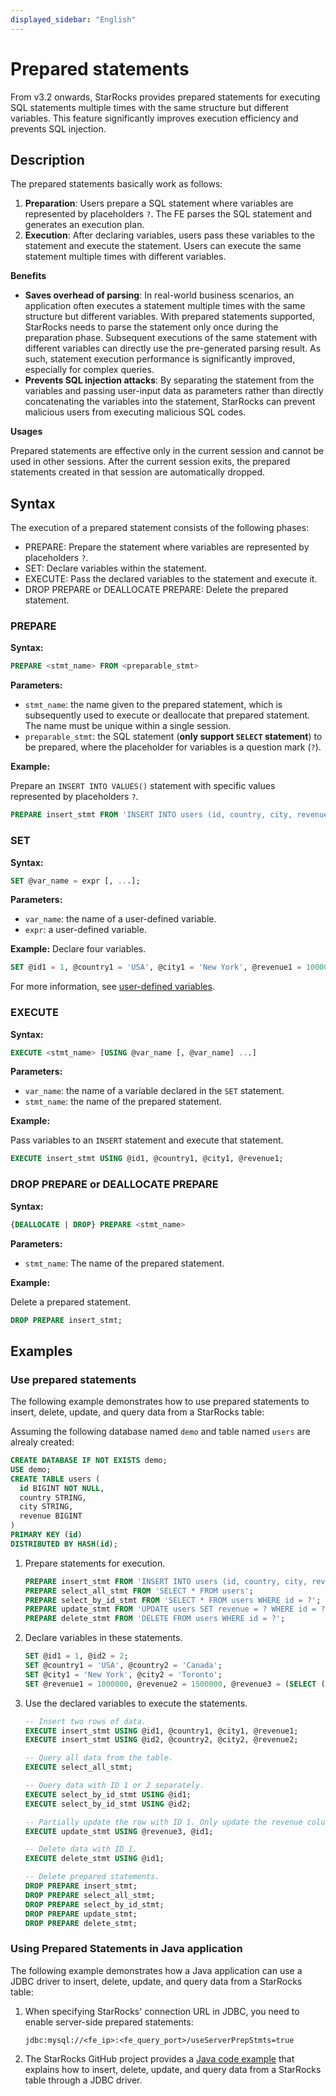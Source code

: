 ```yaml
---
displayed_sidebar: "English"
---
```


# Prepared statements

From v3.2 onwards, StarRocks provides prepared statements for executing SQL statements multiple times with the same structure but different variables. This feature significantly improves execution efficiency and prevents SQL injection.

## Description

The prepared statements basically work as follows:

1. **Preparation**: Users prepare a SQL statement where variables are represented by placeholders `?`. The FE parses the SQL statement and generates an execution plan.
2. **Execution**: After declaring variables, users pass these variables to the statement and execute the statement. Users can execute the same statement multiple times with different variables.

**Benefits**

- **Saves overhead of parsing**: In real-world business scenarios, an application often executes a statement multiple times with the same structure but different variables. With prepared statements supported, StarRocks needs to parse the statement only once during the preparation phase. Subsequent executions of the same statement with different variables can directly use the pre-generated parsing result. As such, statement execution performance is significantly improved, especially for complex queries.
- **Prevents SQL injection attacks**: By separating the statement from the variables and passing user-input data as parameters rather than directly concatenating the variables into the statement, StarRocks can prevent malicious users from executing malicious SQL codes.

**Usages**

Prepared statements are effective only in the current session and cannot be used in other sessions. After the current session exits, the prepared statements created in that session are automatically dropped.

## Syntax

The execution of a prepared statement consists of the following phases:

- PREPARE: Prepare the statement where variables are represented by placeholders `?`.
- SET: Declare variables within the statement.
- EXECUTE: Pass the declared variables to the statement and execute it.
- DROP PREPARE or DEALLOCATE PREPARE: Delete the prepared statement.

### PREPARE

**Syntax:**

```SQL
PREPARE <stmt_name> FROM <preparable_stmt>
```

**Parameters:**

- `stmt_name`: the name given to the prepared statement, which is subsequently used to execute or deallocate that prepared statement. The name must be unique within a single session.
- `preparable_stmt`: the SQL statement (**only support `SELECT` statement**) to be prepared, where the placeholder for variables is a question mark (`?`).

**Example:**

Prepare an `INSERT INTO VALUES()` statement with specific values represented by placeholders `?`.

```SQL
PREPARE insert_stmt FROM 'INSERT INTO users (id, country, city, revenue) VALUES (?, ?, ?, ?)';
```

### SET

**Syntax:**

```SQL
SET @var_name = expr [, ...];
```

**Parameters:**

- `var_name`: the name of a user-defined variable.
- `expr`: a user-defined variable.

**Example:** Declare four variables.

```SQL
SET @id1 = 1, @country1 = 'USA', @city1 = 'New York', @revenue1 = 1000000;
```

For more information, see [user-defined variables](../../reference/user_defined_variables.md).

### EXECUTE

**Syntax:**

```SQL
EXECUTE <stmt_name> [USING @var_name [, @var_name] ...]
```

**Parameters:**

- `var_name`: the name of a variable declared in the `SET` statement.
- `stmt_name`: the name of the prepared statement.

**Example:**

Pass variables to an `INSERT` statement and execute that statement.

```SQL
EXECUTE insert_stmt USING @id1, @country1, @city1, @revenue1;
```

### DROP PREPARE or DEALLOCATE PREPARE

**Syntax:**

```SQL
{DEALLOCATE | DROP} PREPARE <stmt_name>
```

**Parameters:**

- `stmt_name`: The name of the prepared statement.

**Example:**

Delete a prepared statement.

```SQL
DROP PREPARE insert_stmt;
```

## Examples

### Use prepared statements

The following example demonstrates how to use prepared statements to insert, delete, update, and query data from a StarRocks table:

Assuming the following database named `demo` and table named `users` are alrealy created:

```SQL
CREATE DATABASE IF NOT EXISTS demo;
USE demo;
CREATE TABLE users (
  id BIGINT NOT NULL,
  country STRING,
  city STRING,
  revenue BIGINT
)
PRIMARY KEY (id)
DISTRIBUTED BY HASH(id);
```

1. Prepare statements for execution.

    ```SQL
    PREPARE insert_stmt FROM 'INSERT INTO users (id, country, city, revenue) VALUES (?, ?, ?, ?)';
    PREPARE select_all_stmt FROM 'SELECT * FROM users';
    PREPARE select_by_id_stmt FROM 'SELECT * FROM users WHERE id = ?';
    PREPARE update_stmt FROM 'UPDATE users SET revenue = ? WHERE id = ?';
    PREPARE delete_stmt FROM 'DELETE FROM users WHERE id = ?';
    ```

2. Declare variables in these statements.

    ```SQL
    SET @id1 = 1, @id2 = 2;
    SET @country1 = 'USA', @country2 = 'Canada';
    SET @city1 = 'New York', @city2 = 'Toronto';
    SET @revenue1 = 1000000, @revenue2 = 1500000, @revenue3 = (SELECT (revenue) * 1.1 FROM users);
    ```

3. Use the declared variables to execute the statements.

    ```SQL
    -- Insert two rows of data.
    EXECUTE insert_stmt USING @id1, @country1, @city1, @revenue1;
    EXECUTE insert_stmt USING @id2, @country2, @city2, @revenue2;

    -- Query all data from the table.
    EXECUTE select_all_stmt;

    -- Query data with ID 1 or 2 separately.
    EXECUTE select_by_id_stmt USING @id1;
    EXECUTE select_by_id_stmt USING @id2;

    -- Partially update the row with ID 1. Only update the revenue column.
    EXECUTE update_stmt USING @revenue3, @id1;

    -- Delete data with ID 1.
    EXECUTE delete_stmt USING @id1;

    -- Delete prepared statements.
    DROP PREPARE insert_stmt;
    DROP PREPARE select_all_stmt;
    DROP PREPARE select_by_id_stmt;
    DROP PREPARE update_stmt;
    DROP PREPARE delete_stmt;
    ```

### Using Prepared Statements in Java application

The following example demonstrates how a Java application can use a JDBC driver to insert, delete, update, and query data from a StarRocks table:

1. When specifying StarRocks' connection URL in JDBC, you need to enable server-side prepared statements:

    ```Plaintext
    jdbc:mysql://<fe_ip>:<fe_query_port>/useServerPrepStmts=true
    ```

2. The StarRocks GitHub project provides a [Java code example](https://github.com/StarRocks/starrocks/blob/main/fe/fe-core/src/test/java/com/starrocks/analysis/PreparedStmtTest.java) that explains how to insert, delete, update, and query data from a StarRocks table through a JDBC driver.
